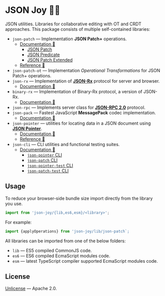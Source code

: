 # JSON Joy 🦄🌈

JSON utilities. Libraries for collaborative editing with OT and CRDT approaches.
This package consists of multiple self-contained libraries:

- `json-patch` &mdash; Implementation __JSON Patch+__ operations.
  - [Documentation 🚀](./src/json-patch/README.md)
    - [JSON Patch](./src/json-patch/docs/json-patch.md)
    - [JSON Predicate](./src/json-patch/docs/json-predicate.md)
    - [JSON Patch Extended](./src/json-patch/docs/json-patch-extended.md)
  - [Reference 🤖](https://streamich.github.io/json-joy/modules/json_patch.html)
- `json-patch-ot` &mdash; Implementation *Operational Transformations* for JSON Patch+ operations.
- `json-rx` &mdash; Implementation of [__JSON-Rx__][json-rx] protocol for server and browser.
  - [Documentation 🚀](./src/json-rx/README.md)
- `binary-rx` &mdash; Implementation of Binary-Rx protocol, a version of JSON-Rx.
  - [Documentation 🚀](./src/binary-rx/README.md)
- `json-rpc` &mdash; Implements server class for [__JSON-RPC 2.0__][json-rpc] protocol.
- `json-pack` &mdash; Fastest JavaScript __MessagePack__ codec implementation.
  - [Documentation 🚀](./src/json-pack/README.md)
- `json-pointer` &mdash; utilities for locating data in a JSON document using [__JSON Pointer__][json-pointer].
  - [Documentation 🚀](./src/json-pointer/README.md)
  - [Reference 🤖](https://streamich.github.io/json-joy/modules/json_pointer.html)
- `json-cli` &mdash; CLI utilities and functional testing suites.
  - [Documentation 🚀](./src/json-cli/README.md)
    - [`json-pointer` CLI](./src/json-cli/docs/json-pointer.md)
    - [`json-patch` CLI](./src/json-cli/docs/json-patch.md)
    - [`json-pointer-test` CLI](./src/json-cli/docs/json-pointer-test.md)
    - [`json-patch-test` CLI](./src/json-cli/docs/json-patch-test.md)

[json-pointer]: https://tools.ietf.org/html/rfc6901
[json-patch]: https://tools.ietf.org/html/rfc6902
[json-predicate]: https://tools.ietf.org/id/draft-snell-json-test-01.html
[json-rx]: https://onp4.com/@vadim/p/gv9z33hjuo
[json-rpc]: https://www.jsonrpc.org/specification


## Usage

To reduce your browser-side bundle size import directly from the library you use.

```ts
import from 'json-joy/{lib,es6,esm}/<library>';
```

For example:

```ts
import {applyOperations} from 'json-joy/lib/json-patch`;
```

All libraries can be imported from one of the below folders:

- `lib` &mdash; ES5 compiled CommonJS code.
- `es6` &mdash; ES6 compiled EcmaScript modules code.
- `esm` &mdash; latest TypeScript compiler supported EcmaScript modules code.


## License

[Unlicense](LICENSE) &mdash; Apache 2.0.
